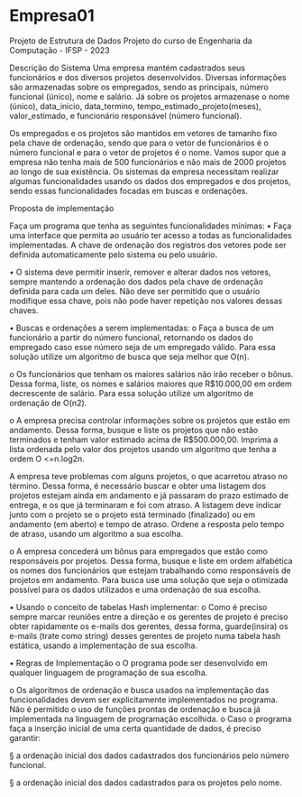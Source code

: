 # Empresa01
Projeto de Estrutura de Dados
Projeto do curso de Engenharia da Computação - IFSP - 2023

Descrição do Sistema
Uma empresa mantém cadastrados seus funcionários e dos diversos projetos
desenvolvidos. Diversas informações são armazenadas sobre os empregados, sendo
as principais, número funcional (único), nome e salário. Já sobre os projetos armazenase o nome (único), data_inicio, data_termino, tempo_estimado_projeto(meses),
valor_estimado, e funcionário responsável (número funcional).

Os empregados e os projetos são mantidos em vetores de tamanho fixo pela chave de
ordenação, sendo que para o vetor de funcionários é o número funcional e para o vetor
de projetos é o nome. Vamos supor que a empresa não tenha mais de 500 funcionários
e não mais de 2000 projetos ao longo de sua existência.
Os sistemas da empresa necessitam realizar algumas funcionalidades usando os dados
dos empregados e dos projetos, sendo essas funcionalidades focadas em buscas e
ordenações.

Proposta de implementação

Faça um programa que tenha as seguintes funcionalidades mínimas:
• Faça uma interface que permita ao usuário ter acesso a todas as
funcionalidades implementadas. A chave de ordenação dos registros dos
vetores pode ser definida automaticamente pelo sistema ou pelo usuário.

• O sistema deve permitir inserir, remover e alterar dados nos vetores,
sempre mantendo a ordenação dos dados pela chave de ordenação
definida para cada um deles. Não deve ser permitido que o usuário
modifique essa chave, pois não pode haver repetição nos valores dessas
chaves.

• Buscas e ordenações a serem implementadas:
o Faça a busca de um funcionário a partir do número funcional,
retornando os dados do empregado caso esse número seja de um
empregado válido. Para essa solução utilize um algoritmo de busca
que seja melhor que O(n).

o Os funcionários que tenham os maiores salários não irão receber
o bônus. Dessa forma, liste, os nomes e salários maiores que
R$10.000,00 em ordem decrescente de salário. Para essa solução
utilize um algoritmo de ordenação de O(n2).

o A empresa precisa controlar informações sobre os projetos que
estão em andamento. Dessa forma, busque e liste os projetos que
não estão terminados e tenham valor estimado acima de
R$500.000,00. Imprima a lista ordenada pelo valor dos projetos
usando um algoritmo que tenha a ordem O <=n.log2n. 

 A empresa teve problemas com alguns projetos, o que acarretou
atraso no término. Dessa forma, é necessário buscar e obter uma
listagem dos projetos estejam ainda em andamento e já passaram
do prazo estimado de entrega, e os que já terminaram e foi com
atraso. A listagem deve indicar junto com o projeto se o projeto está
terminado (finalizado) ou em andamento (em aberto) e tempo de
atraso. Ordene a resposta pelo tempo de atraso, usando um
algoritmo a sua escolha.

o A empresa concederá um bônus para empregados que estão como
responsáveis por projetos. Dessa forma, busque e liste em ordem
alfabética os nomes dos funcionários que estejam trabalhando
como responsáveis de projetos em andamento. Para busca use
uma solução que seja o otimizada possível para os dados
utilizados e uma ordenação de sua escolha.

• Usando o conceito de tabelas Hash implementar:
o Como é preciso sempre marcar reuniões entre a direção e os
gerentes de projeto é preciso obter rapidamente os e-mails dos
gerentes, dessa forma, guarde(insira) os e-mails (trate como string)
desses gerentes de projeto numa tabela hash estática, usando a
implementação de sua escolha.

• Regras de Implementação
o O programa pode ser desenvolvido em qualquer linguagem de
programação de sua escolha.

o Os algoritmos de ordenação e busca usados na implementação
das funcionalidades devem ser explicitamente implementados no
programa. Não é permitido o uso de funções prontas de ordenação
e busca já implementada na linguagem de programação escolhida.
o Caso o programa faça a inserção inicial de uma certa quantidade
de dados, é preciso garantir:

§ a ordenação inicial dos dados cadastrados dos funcionários
pelo número funcional.

§ a ordenação inicial dos dados cadastrados para os projetos
pelo nome.
